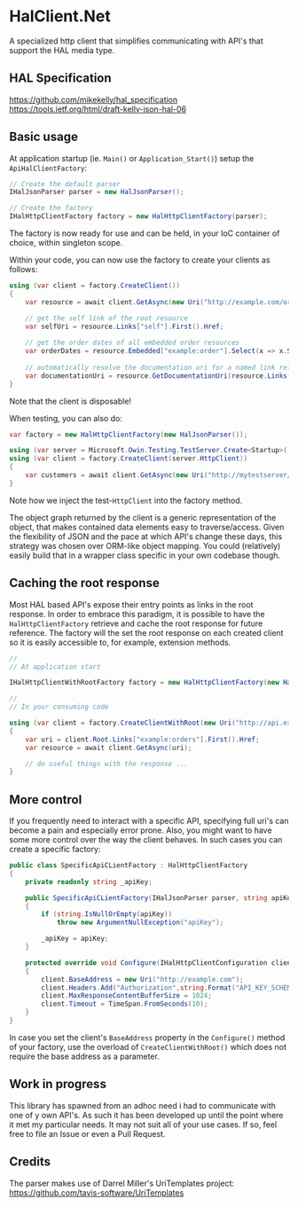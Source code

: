 HalClient.Net
==========

A specialized http client  that simplifies communicating with API's that support the HAL media type.

HAL Specification
-----------------
https://github.com/mikekelly/hal_specification
https://tools.ietf.org/html/draft-kelly-json-hal-06

Basic usage
-----------
At application startup (ie. `Main()` or `Application_Start()`) setup the `ApiHalClientFactory`:

```c#
// Create the default parser
IHalJsonParser parser = new HalJsonParser();

// Create the factory
IHalHttpClientFactory factory = new HalHttpClientFactory(parser);
```

The factory is now ready for use and can be held, in your IoC container of choice, within singleton scope.

Within your code, you can now use the factory to create your clients as follows:

```c#
using (var client = factory.CreateClient())
{
    var resource = await client.GetAsync(new Uri("http://example.com/orders"));

    // get the self link of the root resource
    var selfUri = resource.Links["self"].First().Href;
    
    // get the order dates of all embedded order resources
    var orderDates = resource.Embedded["example:order"].Select(x => x.State["Date"].Value);
    
    // automatically resolve the documentation uri for a named link relation based on curies
    var documentationUri = resource.GetDocumentationUri(resource.Links["address:invoice"].First());
}
```

Note that the client is disposable!

When testing, you can also do:

```c#
var factory = new HalHttpClientFactory(new HalJsonParser());

using (var server = Microsoft.Owin.Testing.TestServer.Create<Startup>())
using (var client = factory.CreateClient(server.HttpClient))
{
    var customers = await client.GetAsync(new Uri("http://mytestserver/customers/7809"));
}
```

Note how we inject the test-`HttpClient` into the factory method.

The object graph returned by the client is a generic representation of the object, that makes contained data elements easy to traverse/access. Given the flexibility of JSON and the pace at which API's change these days, this strategy was chosen over ORM-like object mapping. You could (relatively) easily build that in a wrapper class specific in your own codebase though.

Caching the root response
-------------------------
Most HAL based API's expose their entry points as links in the root response. In order to embrace this paradigm, it is possible to have the `HalHttpClientFactory` retrieve and cache the root response for future reference. The factory will the set the root response on each created client so it is easily accessible to, for example, extension methods.

```c#
//
// At application start

IHalHttpClientWithRootFactory factory = new HalHttpClientFactory(new HalJsonParser());

//
// In your consuming code

using (var client = factory.CreateClientWithRoot(new Uri("http://api.example.com"))
{
    var uri = client.Root.Links["example:orders"].First().Href;
    var resource = await client.GetAsync(uri);

    // do useful things with the response ...
}
```

More control
------------
If you frequently need to interact with a specific API, specifying full uri's can become a pain and especially error prone. Also, you might want to have some more control over the way the client behaves. In such cases you can create a specific factory:

```c#
public class SpecificApiCLientFactory : HalHttpClientFactory
{
    private readonly string _apiKey;

    public SpecificApiCLientFactory(IHalJsonParser parser, string apiKey) : base(parser)
    {
        if (string.IsNullOrEmpty(apiKey)) 
            throw new ArgumentNullException("apiKey");

        _apiKey = apiKey;
    }

    protected override void Configure(IHalHttpClientConfiguration client)
    {
        client.BaseAddress = new Uri("http://example.com");
        client.Headers.Add("Authorization",string.Format("API_KEY_SCHEME apikey=\"{0}\"", _apiKey));
        client.MaxResponseContentBufferSize = 1024;
        client.Timeout = TimeSpan.FromSeconds(10);
    }
}
```

In case you set the client's `BaseAddress` property in the `Configure()` method of your factory, use the overload of `CreateClientWithRoot()` which does not require the base address as a parameter. 

Work in progress
----------------
This library has spawned from an adhoc need i had to communicate with one of y own API's. As such it has been developed up until the point where it met my particular needs. It may not suit all of your use cases. If so, feel free to file an Issue or even a Pull Request.

Credits
-------
The parser makes use of Darrel Miller's UriTemplates project: https://github.com/tavis-software/UriTemplates
